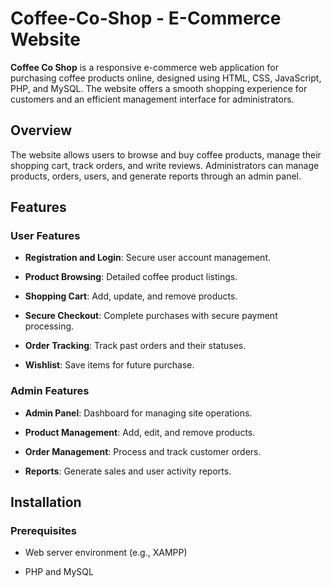 # Coffee-Co-Shop - E-Commerce Website 

  

**Coffee Co Shop** is a responsive e-commerce web application for purchasing coffee products online, designed using HTML, CSS, JavaScript, PHP, and MySQL. The website offers a smooth shopping experience for customers and an efficient management interface for administrators. 

  

## Overview 

  

The website allows users to browse and buy coffee products, manage their shopping cart, track orders, and write reviews. Administrators can manage products, orders, users, and generate reports through an admin panel. 

  

## Features 

  

### User Features 

  

- **Registration and Login**: Secure user account management. 

- **Product Browsing**: Detailed coffee product listings. 

- **Shopping Cart**: Add, update, and remove products. 

- **Secure Checkout**: Complete purchases with secure payment processing. 

- **Order Tracking**: Track past orders and their statuses. 

- **Wishlist**: Save items for future purchase. 

  

### Admin Features 

  

- **Admin Panel**: Dashboard for managing site operations. 

- **Product Management**: Add, edit, and remove products. 

- **Order Management**: Process and track customer orders. 

- **Reports**: Generate sales and user activity reports. 

  

## Installation 

  

### Prerequisites 

  

- Web server environment (e.g., XAMPP) 

- PHP and MySQL 

 
